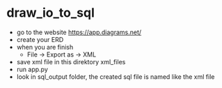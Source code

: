 # draw_io_to_sql

- go to the website <https://app.diagrams.net/>
- create your ERD
- when you are finish
  - File -> Export as -> XML
- save xml file in this direktory xml_files
- run app.py
- look in sql_output folder, the created sql file is named like the xml file
